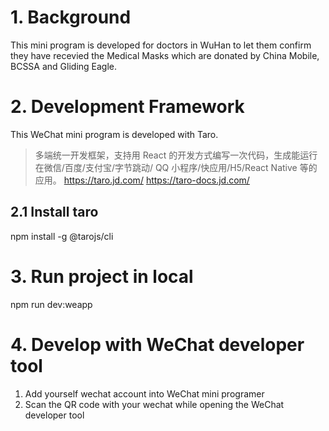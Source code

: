 # 1. Background

This mini program is developed for doctors in WuHan to let them confirm they have recevied the Medical Masks which are donated by China Mobile, BCSSA and Gliding Eagle.


# 2. Development Framework
This WeChat mini program is developed with Taro.
> 多端统一开发框架，支持用 React 的开发方式编写一次代码，生成能运行在微信/百度/支付宝/字节跳动/ QQ 小程序/快应用/H5/React Native 等的应用。 https://taro.jd.com/ https://taro-docs.jd.com/

## 2.1 Install taro
npm install -g @tarojs/cli

# 3. Run project in local
npm run dev:weapp

# 4. Develop with WeChat developer tool

1. Add yourself wechat account into WeChat mini programer 
2. Scan the QR code with your wechat while opening the WeChat developer tool
